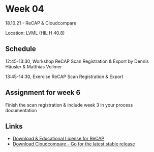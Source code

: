 # Week 04

18.10.21 - ReCAP & Cloudcompare

Location: LVML (HIL H 40.8)

## Schedule
12:45-13:30, Workshop ReCAP Scan Registration & Export by Dennis Häusler & Matthias Vollmer

13:45-14:30, Exercise ReCAP Scan Registration & Export

## Assignment for week 6
Finish the scan registration & include week 3 in your process documentation

## Links
- [Download & Educational License for ReCAP](https://www.autodesk.com/education/edu-software/overview?sorting=featured&page=1)
- [Download Cloudcompare - Go for the latest stable release](https://www.danielgm.net/cc/)

